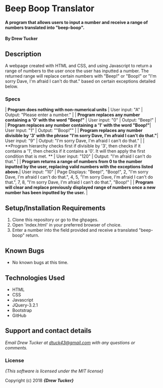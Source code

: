 # Beep Boop Translator

#### A program that allows users to input a number and receive a range of numbers translated into "beep-boop".

#### By **Drew Tucker**

## Description

A webpage created with HTML and CSS, and using Javascript to return a range of numbers to the user once the user has inputted a number. The returned range will replace certain numbers with "Beep!" or "Boop!" or "I'm sorry Dave, I'm afraid I can't do that." based on certain exceptions detailed below.


### Specs
| **Program does nothing with non-numerical units** | User input: "A" | Output: "Please enter a number." |
| **Program replaces any number containing a '0' with the word "Beep!"** | User input: "0" | Output: "Beep!" |
| **Program replaces any number containing a '1' with the word "Boop!"**| User Input: "1" | Output: ""Boop!"" |
| **Program replaces any number divisible by '3' with the phrase "I'm sorry Dave, I'm afraid I can't do that."**| User input: "9" | Output: "I'm sorry Dave, I'm afraid I can't do that." |
| **Program hierarchy checks first if divisible by '3', then checks if it contains a '1', then checks if it contains a '0'. It will then apply the first condition that is met. ** | User input: "120" | Output: "I'm afraid I can't do that." |
| **Program returns a range of numbers from 0 to the number inputted by the user, replacing valid numbers with the exceptions listed above.**| User input: "10" | Page Displays: "Beep!", "Boop!", 2, "I'm sorry Dave, I'm afraid I can't do that.", 4, 5, "I'm sorry Dave, I'm afraid I can't do that.", 7, 8, "I'm sorry Dave, I'm afraid I can't do that.", "Boop!" |
| **Program will clear and replace previously displayed range of numbers once a new number has been inputted by the user.** |

## Setup/Installation Requirements

1. Clone this repository or go to the ghpages.
2. Open 'index.html' in your preferred browser of choice.
3. Enter a number into the field provided and receive a translated "beep-boop" return.

## Known Bugs
* No known bugs at this time.

## Technologies Used
* HTML
* CSS
* Javascript
* JQuery-3.2.1
* Bootstrap
* GitHub

## Support and contact details

_Email Drew Tucker at dtuck43@gmail.com with any questions or comments._

### License

*{This software is licensed under the MIT license}*

Copyright (c) 2018 **_{Drew Tucker}_**
